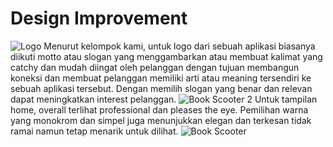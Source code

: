 # Design Improvement
![Logo](https://user-images.githubusercontent.com/56811810/94443815-cf237e80-01cf-11eb-8d42-da3b373e914f.jpeg)
Menurut kelompok kami, untuk logo dari sebuah aplikasi biasanya diikuti motto atau slogan yang menggambarkan atau membuat kalimat yang catchy dan mudah diingat oleh pelanggan dengan tujuan membangun koneksi dan membuat pelanggan memiliki arti atau meaning tersendiri ke sebuah aplikasi tersebut. Dengan memilih slogan yang benar dan relevan dapat meningkatkan interest pelanggan.
![Book Scooter 2](https://user-images.githubusercontent.com/56811810/94444465-8cae7180-01d0-11eb-86a1-c81b852afd31.jpeg)
Untuk tampilan home, overall terlihat professional dan pleases the eye. Pemilihan warna yang monokrom dan simpel juga menunjukkan elegan dan terkesan tidak ramai namun tetap menarik untuk dilihat.
![Book Scooter](https://user-images.githubusercontent.com/56811810/94444414-80c2af80-01d0-11eb-9213-c9934db3403c.jpeg)
